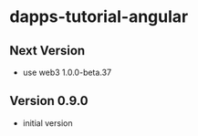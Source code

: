 # dapps-tutorial-angular

## Next Version
- use web3 1.0.0-beta.37

## Version 0.9.0
- initial version